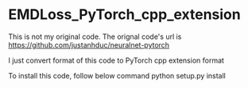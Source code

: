 # EMDLoss_PyTorch_cpp_extension

This is not my original code. The orignal code's url is https://github.com/justanhduc/neuralnet-pytorch

I just convert format of this code to PyTorch cpp extension format

To install this code, follow below command
python setup.py install
